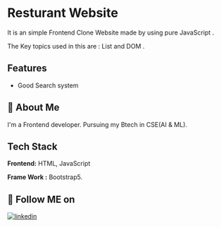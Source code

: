 
# Resturant Website

It is an simple Frontend Clone Website made by using pure JavaScript .

The Key topics used in this are : List and DOM .





## Features

- Good Search system


## 🚀 About Me
I'm a Frontend developer. Pursuing my Btech in CSE(AI & ML).




## Tech Stack

**Frontend:** HTML, JavaScript

**Frame Work :** Bootstrap5.





## 🔗 Follow ME on 


[![linkedin](https://img.shields.io/badge/linkedin-0A66C2?style=for-the-badge&logo=linkedin&logoColor=white)](https://www.linkedin.com/in/psandeep2005/)
